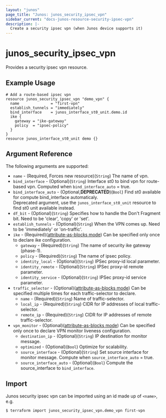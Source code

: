 ```yaml
---
layout: "junos"
page_title: "Junos: junos_security_ipsec_vpn"
sidebar_current: "docs-junos-resource-security-ipsec-vpn"
description: |-
  Create a security ipsec vpn (when Junos device supports it)
---
```


# junos_security_ipsec_vpn

Provides a security ipsec vpn resource.

## Example Usage

```hcl
# Add a route-based ipsec vpn
resource junos_security_ipsec_vpn "demo_vpn" {
  name              = "first-vpn"
  establish_tunnels = "immediately"
  bind_interface    = junos_interface_st0_unit.demo.id
  ike {
    gateway = "ike-gateway"
    policy  = "ipsec-policy"
  }
}
resource junos_interface_st0_unit demo {}
```

## Argument Reference

The following arguments are supported:

* `name` - (Required, Forces new resource)(`String`) The name of vpn.
* `bind_interface` - (Optional)(`String`) Interface st0 to bind vpn for route-based vpn. Computed when `bind_interface_auto` = true.
* `bind_interface_auto` - (Optional,**DEPRECATED**)(`Bool`) Find st0 available for compute bind_interface automaticaly.  
Deprecated argument, use the `junos_interface_st0_unit` resource to find st0 unit available instead.
* `df_bit` - (Optional)(`String`) Specifies how to handle the Don't Fragment bit. Need to be 'clear', 'copy' or 'set'.
* `establish_tunnels` - (Optional)(`String`) When the VPN comes up. Need to be 'immediately' or 'on-traffic'.
* `ike` - (Required)([attribute-as-blocks mode](https://www.terraform.io/docs/configuration/attr-as-blocks.html)) Can be specified only once to declare ike configuration.
  * `gateway` - (Required)(`String`) The name of security ike gateway (phase-1).
  * `policy` - (Required)(`String`) The name of ipsec policy.
  * `identity_local` - (Optional)(`String`) IPSec proxy-id local parameter.
  * `identity_remote` - (Optional)(`String`) IPSec proxy-id remote parameter.
  * `identity_service` - (Optional)(`String`) IPSec proxy-id service parameter.
* `traffic_selector` - (Optional)([attribute-as-blocks mode](https://www.terraform.io/docs/configuration/attr-as-blocks.html)) Can be specified multiple times for each traffic-selector to declare.
  * `name` - (Required)(`String`) Name of traffic-selector.
  * `local_ip` - (Required)(`String`) CIDR for IP addresses of local traffic-selector.
  * `remote_ip` - (Required)(`String`) CIDR for IP addresses of remote traffic-selector.
* `vpn_monitor` - (Optional)([attribute-as-blocks mode](https://www.terraform.io/docs/configuration/attr-as-blocks.html)) Can be specified only once to declare VPN monitor liveness configuration.
  * `destination_ip` - (Optional)(`String`) IP destination for monitor message.
  * `optimized` - (Optional)(`Bool`) Optimize for scalability.
  * `source_interface` - (Optional)(`String`) Set source interface for monitor message. Compute when `source_interface_auto` = true.
  * `source_interface_auto` - (Optional)(`Bool`) Compute the source_interface to `bind_interface`.

## Import

Junos security ipsec vpn can be imported using an id made up of `<name>`, e.g.

```shell
$ terraform import junos_security_ipsec_vpn.demo_vpn first-vpn
```
